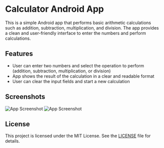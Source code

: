 
# Calculator Android App

This is a simple Android app that performs basic arithmetic calculations such as addition, subtraction, multiplication, and division. The app provides a clean and user-friendly interface to enter the numbers and perform calculations.

## Features

- User can enter two numbers and select the operation to perform (addition, subtraction, multiplication, or division)
- App shows the result of the calculation in a clear and readable format
- User can clear the input fields and start a new calculation
## Screenshots

![App Screenshot](https://res.cloudinary.com/djejz6zgw/image/upload/v1677756042/1677752429949_100_km6ryp.png)
![App Screenshot](https://res.cloudinary.com/djejz6zgw/image/upload/v1677756042/logo_kbsnte.png)


## License

This project is licensed under the MIT License. See the [LICENSE](https://choosealicense.com/licenses/mit/) file for details.


